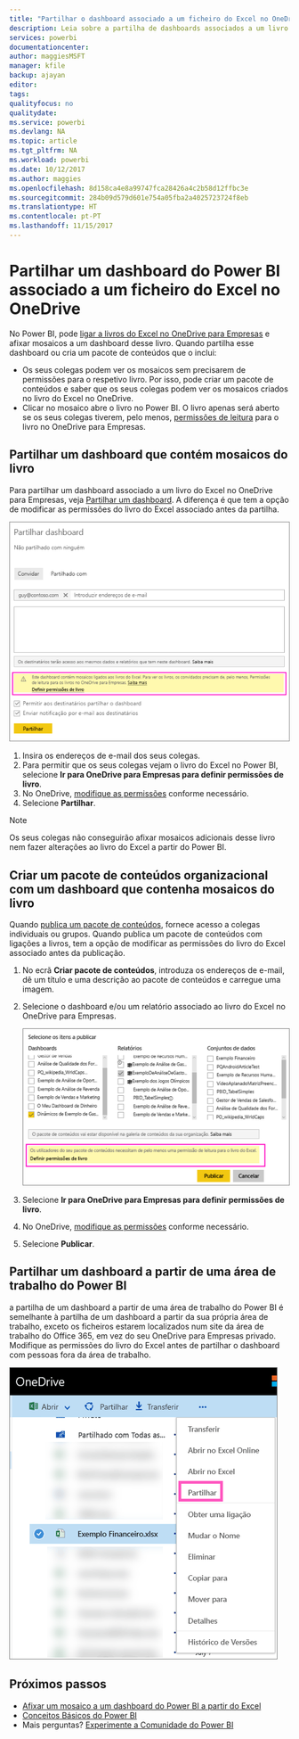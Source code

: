 ```yaml
---
title: "Partilhar o dashboard associado a um ficheiro do Excel no OneDrive – Power BI"
description: Leia sobre a partilha de dashboards associados a um livro do Excel no OneDrive para Empresas, com os mosaicos afixados nesse livro.
services: powerbi
documentationcenter: 
author: maggiesMSFT
manager: kfile
backup: ajayan
editor: 
tags: 
qualityfocus: no
qualitydate: 
ms.service: powerbi
ms.devlang: NA
ms.topic: article
ms.tgt_pltfrm: NA
ms.workload: powerbi
ms.date: 10/12/2017
ms.author: maggies
ms.openlocfilehash: 8d158ca4e8a99747fca28426a4c2b58d12ffbc3e
ms.sourcegitcommit: 284b09d579d601e754a05fba2a4025723724f8eb
ms.translationtype: HT
ms.contentlocale: pt-PT
ms.lasthandoff: 11/15/2017
---
```

# <a name="share-a-power-bi-dashboard-that-links-to-an-excel-file-in-onedrive"></a>Partilhar um dashboard do Power BI associado a um ficheiro do Excel no OneDrive
No Power BI, pode [ligar a livros do Excel no OneDrive para Empresas](service-excel-workbook-files.md) e afixar mosaicos a um dashboard desse livro. Quando partilha esse dashboard ou cria um pacote de conteúdos que o inclui:

* Os seus colegas podem ver os mosaicos sem precisarem de permissões para o respetivo livro. Por isso, pode criar um pacote de conteúdos e saber que os seus colegas podem ver os mosaicos criados no livro do Excel no OneDrive.
* Clicar no mosaico abre o livro no Power BI. O livro apenas será aberto se os seus colegas tiverem, pelo menos, [permissões de leitura](https://support.office.com/en-us/article/Share-documents-or-folders-in-Office-365-1fe37332-0f9a-4719-970e-d2578da4941c) para o livro no OneDrive para Empresas.

## <a name="share-a-dashboard-that-contains-workbook-tiles"></a>Partilhar um dashboard que contém mosaicos do livro
Para partilhar um dashboard associado a um livro do Excel no OneDrive para Empresas, veja [Partilhar um dashboard](service-share-dashboards.md). A diferença é que tem a opção de modificar as permissões do livro do Excel associado antes da partilha.

  ![Caixa de diálogo Partilhar dashboard](media/service-share-dashboard-that-links-to-excel-onedrive/pbi_share_workbk.png)

1. Insira os endereços de e-mail dos seus colegas.
2. Para permitir que os seus colegas vejam o livro do Excel no Power BI, selecione **Ir para OneDrive para Empresas para definir permissões de livro**.
3. No OneDrive, [modifique as permissões](https://support.office.com/en-US/article/Share-files-and-folders-and-change-permissions-9fcc2f7d-de0c-4cec-93b0-a82024800c07) conforme necessário.
4. Selecione **Partilhar**.

>[!NOTE]
>Os seus colegas não conseguirão afixar mosaicos adicionais desse livro nem fazer alterações ao livro do Excel a partir do Power BI.
> 
> 

## <a name="create-an-organizational-content-pack-with-a-dashboard-that-contains-workbook-tiles"></a>Criar um pacote de conteúdos organizacional com um dashboard que contenha mosaicos do livro
Quando [publica um pacote de conteúdos](service-organizational-content-pack-create-and-publish.md), fornece acesso a colegas individuais ou grupos. Quando publica um pacote de conteúdos com ligações a livros, tem a opção de modificar as permissões do livro do Excel associado antes da publicação.

1. No ecrã **Criar pacote de conteúdos**, introduza os endereços de e-mail, dê um título e uma descrição ao pacote de conteúdos e carregue uma imagem.
2. Selecione o dashboard e/ou um relatório associado ao livro do Excel no OneDrive para Empresas.
   
    ![Livro do Excel num pacote de conteúdos](media/service-share-dashboard-that-links-to-excel-onedrive/pbi_contpack_workbk.png)
3. Selecione **Ir para OneDrive para Empresas para definir permissões de livro**.
4. No OneDrive, [modifique as permissões](https://support.office.com/en-US/article/Share-files-and-folders-and-change-permissions-9fcc2f7d-de0c-4cec-93b0-a82024800c07) conforme necessário.
5. Selecione **Publicar**.

## <a name="share-a-dashboard-from-a-power-bi-workspace"></a>Partilhar um dashboard a partir de uma área de trabalho do Power BI
a partilha de um dashboard a partir de uma área de trabalho do Power BI é semelhante à partilha de um dashboard a partir da sua própria área de trabalho, exceto os ficheiros estarem localizados num site da área de trabalho do Office 365, em vez do seu OneDrive para Empresas privado. Modifique as permissões do livro do Excel antes de partilhar o dashboard com pessoas fora da área de trabalho.

![Partilhar a partir do OneDrive](media/service-share-dashboard-that-links-to-excel-onedrive/pbi_onedriveshare.png)

## <a name="next-steps"></a>Próximos passos
* [Afixar um mosaico a um dashboard do Power BI a partir do Excel](service-dashboard-pin-tile-from-excel.md)
* [Conceitos Básicos do Power BI](service-basic-concepts.md)
* Mais perguntas? [Experimente a Comunidade do Power BI](http://community.powerbi.com/)

